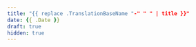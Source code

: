 ```yaml
---
title: "{{ replace .TranslationBaseName "-" " " | title }}"
date: {{ .Date }}
draft: true
hidden: true
---
```

